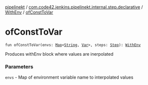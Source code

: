 [pipelinekt](../../index.md) / [com.code42.jenkins.pipelinekt.internal.step.declarative](../index.md) / [WithEnv](index.md) / [ofConstToVar](./of-const-to-var.md)

# ofConstToVar

`fun ofConstToVar(envs: `[`Map`](https://kotlinlang.org/api/latest/jvm/stdlib/kotlin.collections/-map/index.html)`<`[`String`](https://kotlinlang.org/api/latest/jvm/stdlib/kotlin/-string/index.html)`, `[`Var`](../../com.code42.jenkins.pipelinekt.core.vars/-var/index.md)`>, steps: `[`Step`](../../com.code42.jenkins.pipelinekt.core.step/-step/index.md)`): `[`WithEnv`](index.md)

Produces withEnv block where values are inerpolated

### Parameters

`envs` - Map of environment variable name to interpolated values